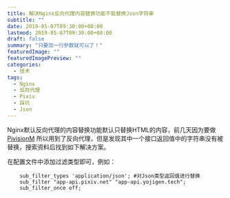 ```yaml
---
title: 解决Nginx反向代理内容替换功能不能替换Json字符串
subtitle: ""
date: 2019-05-07T09:30:00+08:00
lastmod: 2019-05-07T09:30:00+08:00
draft: false
summary: "只要加一行参数就可以了！"
featuredImage: ""
featuredImagePreview: ""
categories: 
  - 技术
tags: 
  - Nginx
  - 反向代理
  - Pixiv
  - 踩坑
  - Json
---
```



Nginx默认反向代理的内容替换功能默认只替换HTML的内容，前几天因为要做 [PivisionM](https://yojigen.tech/archives/post8/) 所以用到了反向代理，但是发现其中一个接口返回值中的字符串没有被替换，搜索资料后找到如下解决方案。


在配置文件中添加过滤类型即可，例如：

```
    sub_filter_types 'application/json'; #对Json类型返回值进行替换
    sub_filter "app-api.pixiv.net" "app-api.yojigen.tech";
    sub_filter_once off;
```
